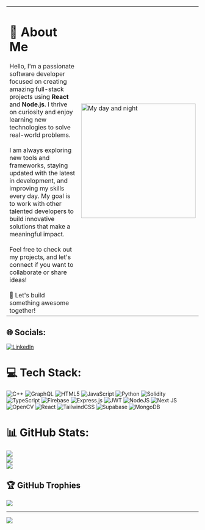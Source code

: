
<table>
  <tr>
    <td>
      <h1>💫 About Me</h1>
      Hello, I'm a passionate software developer focused on creating amazing full-stack projects using <strong>React</strong> and <strong>Node.js</strong>. I thrive on curiosity and enjoy learning new technologies to solve real-world problems.<br><br>
      I am always exploring new tools and frameworks, staying updated with the latest in development, and improving my skills every day. My goal is to work with other talented developers to build innovative solutions that make a meaningful impact.<br><br>
      Feel free to check out my projects, and let's connect if you want to collaborate or share ideas!<br><br>
      🚀 Let's build something awesome together!
    </td>
    <td>
      <img src="https://github.com/AkshaySingh2005/AkshaySingh2005/blob/main/235224431-e8c8c12e-6826-47f1-89fb-2ddad83b3abf.gif" width="300" alt="My day and night">
    </td>
  </tr>
</table>



## 🌐 Socials:
[![LinkedIn](https://img.shields.io/badge/LinkedIn-%230077B5.svg?logo=linkedin&logoColor=white)](https://linkedin.com/in/www.linkedin.com/in/akshay-singh-7b610828b) 

# 💻 Tech Stack:
![C++](https://img.shields.io/badge/c++-%2300599C.svg?style=for-the-badge&logo=c%2B%2B&logoColor=white) ![GraphQL](https://img.shields.io/badge/-GraphQL-E10098?style=for-the-badge&logo=graphql&logoColor=white) ![HTML5](https://img.shields.io/badge/html5-%23E34F26.svg?style=for-the-badge&logo=html5&logoColor=white) ![JavaScript](https://img.shields.io/badge/javascript-%23323330.svg?style=for-the-badge&logo=javascript&logoColor=%23F7DF1E) ![Python](https://img.shields.io/badge/python-3670A0?style=for-the-badge&logo=python&logoColor=ffdd54) ![Solidity](https://img.shields.io/badge/Solidity-%23363636.svg?style=for-the-badge&logo=solidity&logoColor=white) ![TypeScript](https://img.shields.io/badge/typescript-%23007ACC.svg?style=for-the-badge&logo=typescript&logoColor=white) ![Firebase](https://img.shields.io/badge/firebase-%23039BE5.svg?style=for-the-badge&logo=firebase) ![Express.js](https://img.shields.io/badge/express.js-%23404d59.svg?style=for-the-badge&logo=express&logoColor=%2361DAFB) ![JWT](https://img.shields.io/badge/JWT-black?style=for-the-badge&logo=JSON%20web%20tokens) ![NodeJS](https://img.shields.io/badge/node.js-6DA55F?style=for-the-badge&logo=node.js&logoColor=white) ![Next JS](https://img.shields.io/badge/Next-black?style=for-the-badge&logo=next.js&logoColor=white) ![OpenCV](https://img.shields.io/badge/opencv-%23white.svg?style=for-the-badge&logo=opencv&logoColor=white) ![React](https://img.shields.io/badge/react-%2320232a.svg?style=for-the-badge&logo=react&logoColor=%2361DAFB) ![TailwindCSS](https://img.shields.io/badge/tailwindcss-%2338B2AC.svg?style=for-the-badge&logo=tailwind-css&logoColor=white) ![Supabase](https://img.shields.io/badge/Supabase-3ECF8E?style=for-the-badge&logo=supabase&logoColor=white) ![MongoDB](https://img.shields.io/badge/MongoDB-%234ea94b.svg?style=for-the-badge&logo=mongodb&logoColor=white)
# 📊 GitHub Stats:
![](https://github-readme-stats.vercel.app/api?username=AkshaySingh2005&theme=dark&hide_border=false&include_all_commits=false&count_private=false)<br/>
![](https://github-readme-streak-stats.herokuapp.com/?user=AkshaySingh2005&theme=dark&hide_border=false)<br/>
![](https://github-readme-stats.vercel.app/api/top-langs/?username=AkshaySingh2005&theme=dark&hide_border=false&include_all_commits=false&count_private=false&layout=compact)

## 🏆 GitHub Trophies
![](https://github-profile-trophy.vercel.app/?username=AkshaySingh2005&theme=radical&no-frame=false&no-bg=false&margin-w=4)

---
[![](https://visitcount.itsvg.in/api?id=AkshaySingh2005&icon=0&color=0)](https://visitcount.itsvg.in)

<!-- Proudly created with GPRM ( https://gprm.itsvg.in ) -->
